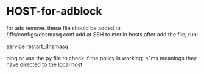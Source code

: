 # HOST-for-adblock
for ads remove. these file should be added to /jffs/configs/dnsmasq.conf.add at SSH to merlin hosts
after add the file, run:

  service restart_dnsmasq

ping or use the py file to check if the policy is working: <1ms meanings they have directed to the local host
